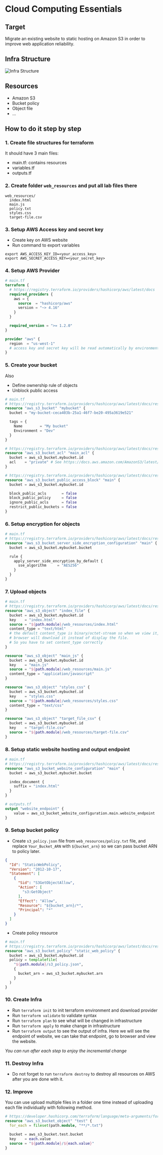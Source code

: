 # Cloud Computing Essentials

## Target
Migrate an existing website to static hosting on Amazon S3 in order to improve web application reliability.

## Infra Structure

![Infra Structure](./diagram/infra_structure.svg)

## Resources
* Amazon S3
* Bucket policy
* Object file
* ...

## How to do it step by step

### 1. Create file structures for terraform
It should have 3 main files:
* main.tf: contains resources
* variables.tf
* outputs.tf

### 2. Create folder `web_resources` and put all lab files there

```
web_resources/
  index.html
  main.js
  policy.txt
  styles.css
  target-file.csv
```

### 3. Setup AWS Access key and secret key
* Create key on AWS website
* Run command to export variables
```
export AWS_ACCESS_KEY_ID=<your_access_key>
export AWS_SECRET_ACCESS_KEY=<your_secret_key>
```

### 4. Setup AWS Provider
```terraform
# main.tf
terraform {
  # https://registry.terraform.io/providers/hashicorp/aws/latest/docs
  required_providers {
    aws = {
      source  = "hashicorp/aws"
      version = "~> 4.16"
    }
  }

  required_version = ">= 1.2.0"
}

provider "aws" {
  region  = "us-west-1"
  # access key and secret key will be read automatically by environment variables: AWS_ACCESS_KEY_ID, AWS_SECRET_ACCESS_KEY
}
```

### 5. Create your bucket
Also
* Define ownership rule of objects
* Unblock public access
```terraform
# main.tf
# https://registry.terraform.io/providers/hashicorp/aws/latest/docs/resources/s3_bucket
resource "aws_s3_bucket" "mybucket" {
  bucket = "my-bucket-ceca403b-25a1-46f7-be20-495a3619e521"

  tags = {
    Name        = "My bucket"
    Environment = "Dev"
  }
}

# https://registry.terraform.io/providers/hashicorp/aws/latest/docs/resources/s3_bucket_acl
resource "aws_s3_bucket_acl" "main_acl" {
  bucket = aws_s3_bucket.mybucket.id
  acl    = "private" # See https://docs.aws.amazon.com/AmazonS3/latest/userguide/acl-overview.html#canned-acl
}

# https://registry.terraform.io/providers/hashicorp/aws/latest/docs/resources/s3_bucket_public_access_block
resource "aws_s3_bucket_public_access_block" "main" {
  bucket = aws_s3_bucket.mybucket.id

  block_public_acls       = false
  block_public_policy     = false
  ignore_public_acls      = false
  restrict_public_buckets = false
}
```

### 6. Setup encryption for objects
```terraform
# main.tf
# https://registry.terraform.io/providers/hashicorp/aws/latest/docs/resources/s3_bucket_server_side_encryption_configuration
resource "aws_s3_bucket_server_side_encryption_configuration" "main" {
  bucket = aws_s3_bucket.mybucket.bucket

  rule {
    apply_server_side_encryption_by_default {
      sse_algorithm     = "AES256"
    }
  }
}
```

### 7. Upload objects
```terraform
# main.tf
# https://registry.terraform.io/providers/hashicorp/aws/latest/docs/resources/s3_object
resource "aws_s3_object" "index_file" {
  bucket = aws_s3_bucket.mybucket.id
  key    = "index.html"
  source = "${path.module}/web_resources/index.html"
  content_type = "text/html" 
  # the default content_type is binary/octet-stream so when we view it, 
  # browser will download it instead of display the file. 
  # So you have to set content_type correctly
}

resource "aws_s3_object" "main_js" {
  bucket = aws_s3_bucket.mybucket.id
  key    = "main.js"
  source = "${path.module}/web_resources/main.js"
  content_type = "application/javascript"
}

resource "aws_s3_object" "styles_css" {
  bucket = aws_s3_bucket.mybucket.id
  key    = "styles.css"
  source = "${path.module}/web_resources/styles.css"
  content_type = "text/css"
}

resource "aws_s3_object" "target_file_csv" {
  bucket = aws_s3_bucket.mybucket.id
  key    = "target-file.csv"
  source = "${path.module}/web_resources/target-file.csv"
}
```

### 8. Setup static website hosting and output endpoint
```terraform
# main.tf
# https://registry.terraform.io/providers/hashicorp/aws/latest/docs/resources/s3_bucket_website_configuration
resource "aws_s3_bucket_website_configuration" "main" {
  bucket = aws_s3_bucket.mybucket.bucket

  index_document {
    suffix = "index.html"
  }
}
```

```terraform
# outputs.tf
output "website_endpoint" {
    value = aws_s3_bucket_website_configuration.main.website_endpoint
}
```

### 9. Setup bucket policy
* Create `s3_policy.json` file from `web_resources/policy.txt` file, and replace `Your_Bucket_ARN` with `${bucket_arn}` so we can pass bucket ARN to policy later.
```json
{
  "Id": "StaticWebPolicy",
  "Version": "2012-10-17",
  "Statement": [
    {
      "Sid": "S3GetObjectAllow",
      "Action": [
        "s3:GetObject"
      ],
      "Effect": "Allow",
      "Resource": "${bucket_arn}/*",
      "Principal": "*"
    }
  ]
}
```

* Create policy resource
```terraform
# main.tf
# https://registry.terraform.io/providers/hashicorp/aws/latest/docs/resources/s3_bucket_policy
resource "aws_s3_bucket_policy" "static_web_policy" {
  bucket = aws_s3_bucket.mybucket.id
  policy = templatefile(
    "${path.module}/s3_policy.json",
    {
      bucket_arn = aws_s3_bucket.mybucket.arn
    }
  )
}
```

### 10. Create Infra
* Run `terraform init` to init terraform environment and download provider
* Run `terraform validate` to validate syntax
* Run `terraform plan` to see what will be changed in infrastructure
* Run `terraform apply` to make change in infrastructure
* Run `terraform output` to see the output of infra. Here we will see the endpoint of website, we can take that endpoint, go to browser and view the website.

*You can run after each step to enjoy the incremental change*

### 11. Destroy Infra
* Do not forget to run `terraform destroy` to destroy all resources on AWS after you are done with it.


### 12. Improve
You can use upload multiple files in a folder one time instead of uploading each file individually with following method.
```terraform
# https://developer.hashicorp.com/terraform/language/meta-arguments/for_each
resource "aws_s3_bucket_object" "test" {
  for_each = fileset(path.module, "**/*.txt")

  bucket = aws_s3_bucket.test.bucket
  key    = each.value
  source = "${path.module}/${each.value}"
}
```
